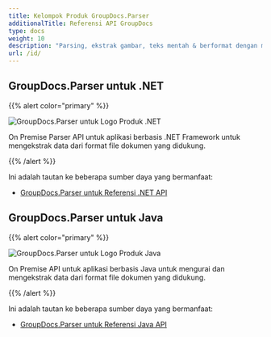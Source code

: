 ```yaml
---
title: Kelompok Produk GroupDocs.Parser
additionalTitle: Referensi API GroupDocs
type: docs
weight: 10
description: "Parsing, ekstrak gambar, teks mentah & berformat dengan metadata dan lakukan banyak operasi dengannya menggunakan API yang berfungsi di semua platform populer dan format file yang didukung"
url: /id/
---
```


## GroupDocs.Parser untuk .NET

{{% alert color="primary" %}} 

![GroupDocs.Parser untuk Logo Produk .NET](../gdocs_net.png)

On Premise Parser API untuk aplikasi berbasis .NET Framework untuk mengekstrak data dari format file dokumen yang didukung.

{{% /alert %}} 

Ini adalah tautan ke beberapa sumber daya yang bermanfaat:

- [GroupDocs.Parser untuk Referensi .NET API](/parser/id/net/)


## GroupDocs.Parser untuk Java

{{% alert color="primary" %}}

![GroupDocs.Parser untuk Logo Produk Java](../gdocs_java.png)

On Premise API untuk aplikasi berbasis Java untuk mengurai dan mengekstrak data dari format file dokumen yang didukung.

{{% /alert %}}

Ini adalah tautan ke beberapa sumber daya yang bermanfaat:

- [GroupDocs.Parser untuk Referensi Java API](/parser/java/)
